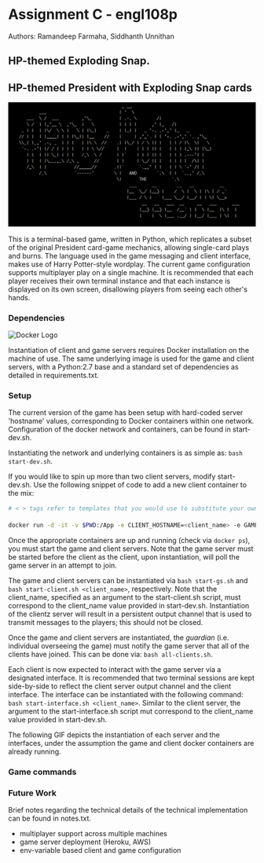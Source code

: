 # Assignment C - engl108p

Authors: Ramandeep Farmaha, Siddhanth Unnithan

## HP-themed Exploding Snap.

## HP-themed President with Exploding Snap cards

![Interface Capture](images/hp_pres_intro_cap.png)

This is a terminal-based game, written in Python, which replicates a subset of the original President card-game mechanics, allowing single-card plays and burns. The language used in the game messaging and client interface, makes use of Harry Potter-style wordplay. The current game configuration supports multiplayer play on a single machine. It is recommended that each player receives their own terminal instance and that each instance is displayed on its own screen, disallowing players from seeing each other's hands.

### Dependencies

![Docker Logo](dockerlogo.png)

Instantiation of client and game servers requires Docker installation on the machine of use. The same underlying image is used for the game and client servers, with a Python:2.7 base and a standard set of dependencies as detailed in requirements.txt.

### Setup

The current version of the game has been setup with hard-coded server 'hostname' values, corresponding to Docker containers within one network. Configuration of the docker network and containers, can be found in start-dev.sh.

Instantiating the network and underlying containers is as simple as: `bash start-dev.sh`.

If you would like to spin up more than two client servers, modify start-dev.sh. Use the following snippet of code to add a new client container to the mix:

```bash
# < > tags refer to templates that you would use to substitute your own values with

docker run -d -it -v $PWD:/App -e CLIENT_HOSTNAME=<client_name> -e GAME_SERVER_HOSTNAME=game-server -e DEV_FLAG=true --name <client_name> --network game-network game-client
```

Once the appropriate containers are up and running (check via `docker ps`), you must start the game and client servers. Note that the game server must be started before the client as the client, upon instantiation, will poll the game server in an attempt to join.

The game and client servers can be instantiated via `bash start-gs.sh` and `bash start-client.sh <client_name>`, respectively. Note that the client_name, specified as an argument to the start-client.sh script, must correspond to the client_name value provided in start-dev.sh. Instantiation of the clientz server will result in a persistent output channel that is used to transmit messages to the players; this should not be closed.

Once the game and client servers are instantiated, the _guardian_ (i.e. individual overseeing the game) must notify the game server that all of the clients have joined. This can be done via: `bash all-clients.sh`.

Each client is now expected to interact with the game server via a designated interface. It is recommended that two terminal sessions are kept side-by-side to reflect the client server output channel and the client interface. The interface can be instantiated with the following command: `bash start-interface.sh <client_name>`. Similar to the client server, the argument to the start-interface.sh script mut correspond to the client_name value provided in start-dev.sh.

The following GIF depicts the instantiation of each server and the interfaces, under the assumption the game and client docker containers are already running.

### Game commands

### Future Work
Brief notes regarding the technical details of the technical implementation can be found in notes.txt.

- multiplayer support across multiple machines
- game server deployment (Heroku, AWS)
- env-variable based client and game configuration
